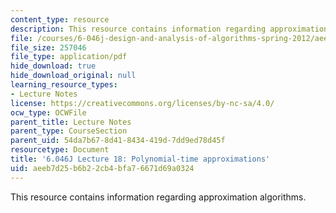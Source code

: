 ```yaml
---
content_type: resource
description: This resource contains information regarding approximation algorithms.
file: /courses/6-046j-design-and-analysis-of-algorithms-spring-2012/aeeb7d25b6b22cb4bfa76671d69a0324_MIT6_046JS12_lec18.pdf
file_size: 257046
file_type: application/pdf
hide_download: true
hide_download_original: null
learning_resource_types:
- Lecture Notes
license: https://creativecommons.org/licenses/by-nc-sa/4.0/
ocw_type: OCWFile
parent_title: Lecture Notes
parent_type: CourseSection
parent_uid: 54da7b67-8d41-8434-419d-7dd9ed78d45f
resourcetype: Document
title: '6.046J Lecture 18: Polynomial-time approximations'
uid: aeeb7d25-b6b2-2cb4-bfa7-6671d69a0324
---
```

This resource contains information regarding approximation algorithms.